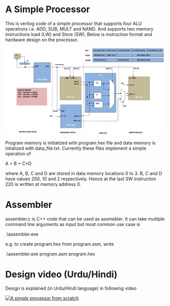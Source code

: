 # A Simple Processor

This is verilog code of a simple processor that supports four ALU operations i.e. ADD, SUB, MULT and NAND. And supports two memory instructions load (LW) and Store (SW). Below is instruction format and hardware design on the processor.

![Processor Design](https://github.com/yasir-javed/simple_processor/blob/main/image.jpg?raw=true)


Program memory is initialized with program.hex file and data memory is intialized with data_file.txt. Currently these files implement a simple operation of


A = B + C*D


where A, B, C and D are stored in data memory locations 0 to 3. B, C and D have values 200, 10 and 2 respectively. Hence at the last SW instruction 220 is written at memory address 0.

# Assembler
assembler.c is C++ code that can be used as assmebler. It can take mulitple command line arguments as input but most common use case is

.\assembler.exe <asm file> <hex file>

e.g. to create program.hex from program.asm, write

.\assembler.exe program.asm program.hex

# Design video (Urdu/Hindi)
Design is explained (in Urdu/Hindi language) in following video


[![A simple processor from scratch](https://img.youtube.com/vi/Pkq9S6vCsm0/0.jpg)](https://www.youtube.com/watch?v=Pkq9S6vCsm0)
